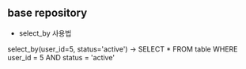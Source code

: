 ## base repository
 - select_by 사용법

select_by(user_id=5, status='active')
-> SELECT * FROM table WHERE user_id = 5 AND status = 'active'

